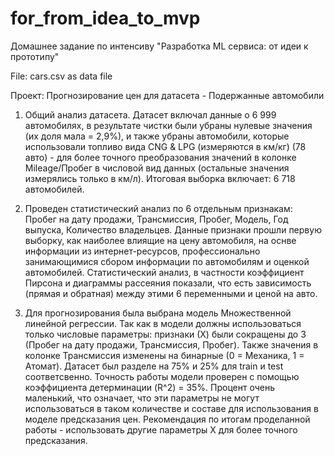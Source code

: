 # for_from_idea_to_mvp

Домашнее задание по интенсиву "Разработка ML сервиса: от идеи к прототипу"

File: cars.csv as data file

Проект: Прогнозирование цен для датасета - Подержанные автомобили

1. Общий анализ датасета.
   Датасет включал данные о 6 999 автомобилях, в результате чистки были убраны нулевые значения (их доля мала = 2,9%), и также убраны автомобили, которые использовали топливо вида CNG & LPG (измеряются в км/кг) (78 авто) - для более точного преобразования значений в колонке Mileage/Пробег в числовой вид данных (остальные значения измерялись только в км/л).
   Итоговая выборка включает: 6 718 автомобилей.

2. Проведен статистический анализ по 6 отдельным признакам:
   Пробег на дату продажи, Трансмиссия, Пробег, Модель, Год выпуска, Количество владельцев.
   Данные признаки прошли первую выборку, как наиболее влиящие на цену автомобиля, на оснве информации из интернет-ресурсов, профессионально занимающимися сбором информации по автомобилям и оценкой автомобилей. Статистический анализ, в частности коэффициент Пирсона и диаграммы рассеяния показали, что есть зависимость (прямая  и обратная) между этими 6 переменными и ценой на авто.

4.  Для прогнозирования была выбрана модель Множественной линейной регрессии.
   Так как в модели должны использоваться только числовые параметры: признаки (Х) были сокращены до 3 (Пробег на дату продажи, Трансмиссия, Пробег). Также значения в колонке Трансмиссия изменены на бинарные (0 = Механика, 1 = Атомат).
   Датасет был разделе на 75% и 25% для train и test соответсвенно. Точность работы модели проверен с помощью коэффициента детерминации (R^2) = 35%. Процент очень маленький, что означает, что эти параметры не могут использоваться в таком количестве и составе для использования в моделе предсказания цен. Рекомендация по итогам проделанной работы - использовать другие параметры Х для более точного предсказания.
